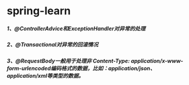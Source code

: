 # spring-learn
##### 1、@ControllerAdvice和ExceptionHandler对异常的处理
##### 2、@Transactional对异常的回滚情况
##### 3、@RequestBody一般用于处理非 Content-Type: application/x-www-form-urlencoded编码格式的数据，比如：application/json、application/xml等类型的数据。
